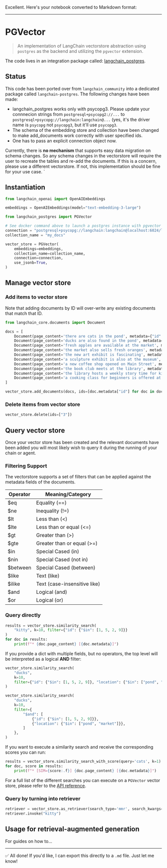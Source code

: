Excellent. Here's your notebook converted to Markdown format:

---

# PGVector

> An implementation of LangChain vectorstore abstraction using `postgres` as the backend and utilizing the `pgvector` extension.

The code lives in an integration package called: [langchain\_postgres](https://github.com/langchain-ai/langchain-postgres/).

## Status

This code has been ported over from `langchain_community` into a dedicated package called `langchain-postgres`. The following changes have been made:

* langchain\_postgres works only with psycopg3. Please update your connnecion strings from `postgresql+psycopg2://...` to `postgresql+psycopg://langchain:langchain@...` (yes, it's the driver name is `psycopg` not `psycopg3`, but it'll use `psycopg3`.
* The schema of the embedding store and collection have been changed to make add\_documents work correctly with user specified ids.
* One has to pass an explicit connection object now.

Currently, there is **no mechanism** that supports easy data migration on schema changes. So any schema changes in the vectorstore will require the user to recreate the tables and re-add the documents. If this is a concern, please use a different vectorstore. If not, this implementation should be fine for your use case.
`

## Instantiation

```python
from langchain_openai import OpenAIEmbeddings

embeddings = OpenAIEmbeddings(model="text-embedding-3-large")
```

```python
from langchain_postgres import PGVector

# See docker command above to launch a postgres instance with pgvector enabled.
connection = "postgresql+psycopg://langchain:langchain@localhost:6024/langchain"  # Uses psycopg3!  
collection_name = "my_docs"

vector_store = PGVector(
    embeddings=embeddings,
    collection_name=collection_name,
    connection=connection,
    use_jsonb=True,
)
```

## Manage vector store

### Add items to vector store

Note that adding documents by ID will over-write any existing documents that match that ID.

```python
from langchain_core.documents import Document

docs = [
    Document(page_content='there are cats in the pond', metadata={"id": 1, "location": "pond", "topic": "animals"}),
    Document(page_content='ducks are also found in the pond', metadata={"id": 2, "location": "pond", "topic": "animals"}),
    Document(page_content='fresh apples are available at the market', metadata={"id": 3, "location": "market", "topic": "food"}),
    Document(page_content='the market also sells fresh oranges', metadata={"id": 4, "location": "market", "topic": "food"}),
    Document(page_content='the new art exhibit is fascinating', metadata={"id": 5, "location": "museum", "topic": "art"}),
    Document(page_content='a sculpture exhibit is also at the museum', metadata={"id": 6, "location": "museum", "topic": "art"}),
    Document(page_content='a new coffee shop opened on Main Street', metadata={"id": 7, "location": "Main Street", "topic": "food"}),
    Document(page_content='the book club meets at the library', metadata={"id": 8, "location": "library", "topic": "reading"}),
    Document(page_content='the library hosts a weekly story time for kids', metadata={"id": 9, "location": "library", "topic": "reading"}),
    Document(page_content='a cooking class for beginners is offered at the community center', metadata={"id": 10, "location": "community center", "topic": "classes"}),
]

vector_store.add_documents(docs, ids=[doc.metadata["id"] for doc in docs])
```

### Delete items from vector store

```python
vector_store.delete(ids=["3"])
```

## Query vector store

Once your vector store has been created and the relevant documents have been added you will most likely wish to query it during the running of your chain or agent.

### Filtering Support

The vectorstore supports a set of filters that can be applied against the metadata fields of the documents.

| Operator  | Meaning/Category             |
| --------- | ---------------------------- |
| \$eq      | Equality (==)                |
| \$ne      | Inequality (!=)              |
| \$lt      | Less than (<)                |
| \$lte     | Less than or equal (<=)      |
| \$gt      | Greater than (>)             |
| \$gte     | Greater than or equal (>=)   |
| \$in      | Special Cased (in)           |
| \$nin     | Special Cased (not in)       |
| \$between | Special Cased (between)      |
| \$like    | Text (like)                  |
| \$ilike   | Text (case-insensitive like) |
| \$and     | Logical (and)                |
| \$or      | Logical (or)                 |

### Query directly

```python
results = vector_store.similarity_search(
    "kitty", k=10, filter={"id": {"$in": [1, 5, 2, 9]}}
)
for doc in results:
    print(f"* {doc.page_content} [{doc.metadata}]")
```

If you provide a dict with multiple fields, but no operators, the top level will be interpreted as a logical **AND** filter:

```python
vector_store.similarity_search(
    "ducks",
    k=10,
    filter={"id": {"$in": [1, 5, 2, 9]}, "location": {"$in": ["pond", "market"]}},
)
```

```python
vector_store.similarity_search(
    "ducks",
    k=10,
    filter={
        "$and": [
            {"id": {"$in": [1, 5, 2, 9]}},
            {"location": {"$in": ["pond", "market"]}},
        ]
    },
)
```

If you want to execute a similarity search and receive the corresponding scores you can run:

```python
results = vector_store.similarity_search_with_score(query='cats', k=1)
for doc, score in results:
    print(f"* [SIM={score:.f}] {doc.page_content} [{doc.metadata}]")
```

For a full list of the different searches you can execute on a `PGVector` vector store, please refer to the [API reference](https://python.langchain.com/api_reference/postgres/vectorstores/langchain_postgres.vectorstores.PGVector.html).

### Query by turning into retriever

```python
retriever = vector_store.as_retriever(search_type='mmr', search_kwargs={"k": 1})
retriever.invoke("kitty")
```

## Usage for retrieval-augmented generation

For guides on how to...

---

✅ All done!
If you'd like, I can export this directly to a `.md` file. Just let me know!

